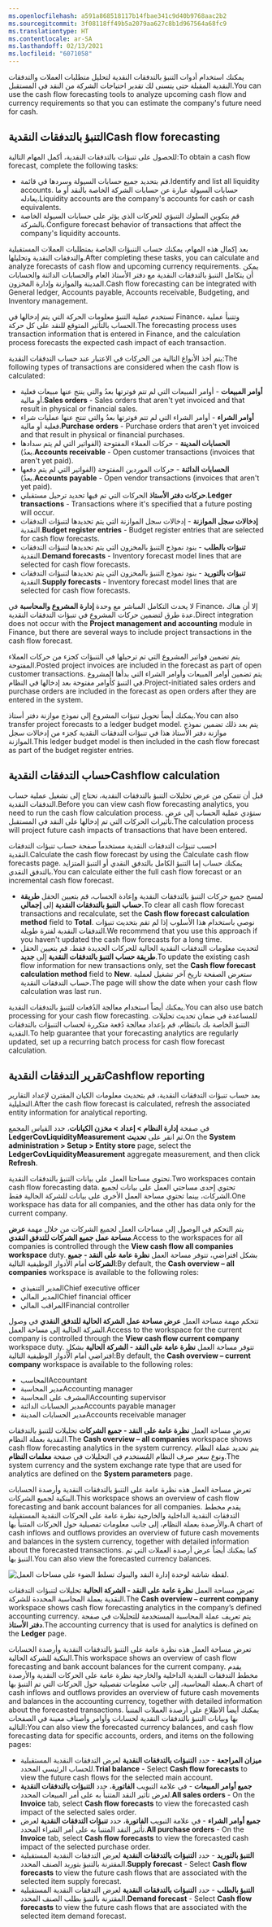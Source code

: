 ```yaml
---
ms.openlocfilehash: a591a868518117b14fbae341c9d40b9768aac2b2
ms.sourcegitcommit: 3f08118ff49b5a2079aa627c8b1d967564a68fc9
ms.translationtype: HT
ms.contentlocale: ar-SA
ms.lasthandoff: 02/13/2021
ms.locfileid: "6071058"
---
```

<span data-ttu-id="b8387-101">يمكنك استخدام أدوات التنبؤ بالتدفقات النقدية لتحليل متطلبات العملات والتدفقات النقدية المقبلة حتى يتسنى لك تقدير احتياجات الشركة من النقد في المستقبل.</span><span class="sxs-lookup"><span data-stu-id="b8387-101">You can use the cash flow forecasting tools to analyze upcoming cash flow and currency requirements so that you can estimate the company's future need for cash.</span></span>

## <a name="cash-flow-forecasting"></a><span data-ttu-id="b8387-102">التنبؤ بالتدفقات النقدية</span><span class="sxs-lookup"><span data-stu-id="b8387-102">Cash flow forecasting</span></span> 

<span data-ttu-id="b8387-103">للحصول على تنبؤات بالتدفقات النقدية، أكمل المهام التالية:</span><span class="sxs-lookup"><span data-stu-id="b8387-103">To obtain a cash flow forecast, complete the following tasks:</span></span>

- <span data-ttu-id="b8387-104">قم بتحديد جميع حسابات السيولة وسردها في قائمة.</span><span class="sxs-lookup"><span data-stu-id="b8387-104">Identify and list all liquidity accounts.</span></span> <span data-ttu-id="b8387-105">حسابات السيولة عبارة عن حسابات الشركة الخاصة بالنقد أو ما يعادله.</span><span class="sxs-lookup"><span data-stu-id="b8387-105">Liquidity accounts are the company's accounts for cash or cash equivalents.</span></span>
- <span data-ttu-id="b8387-106">قم بتكوين السلوك التنبؤي للحركات الذي يؤثر على حسابات السيولة الخاصة بالشركة.</span><span class="sxs-lookup"><span data-stu-id="b8387-106">Configure forecast behavior of transactions that affect the company's liquidity accounts.</span></span>

<span data-ttu-id="b8387-107">بعد إكمال هذه المهام، يمكنك حساب التنبؤات الخاصة بمتطلبات العملات المستقبلية والتدفقات النقدية وتحليلها.</span><span class="sxs-lookup"><span data-stu-id="b8387-107">After completing these tasks, you can calculate and analyze forecasts of cash flow and upcoming currency requirements.</span></span>
<span data-ttu-id="b8387-108">يمكن أن يتكامل التنبؤ بالتدفقات النقدية مع دفتر الأستاذ العام والحسابات الدائنة والحسابات المدينة والموازنة وإدارة المخزون.</span><span class="sxs-lookup"><span data-stu-id="b8387-108">Cash flow forecasting can be integrated with General ledger, Accounts payable, Accounts receivable, Budgeting, and Inventory management.</span></span> 

<span data-ttu-id="b8387-109">تستخدم عملية التنبؤ معلومات الحركة التي يتم إدخالها في Finance، وتتنبأ عملية الحساب بالتأثير المتوقع للنقد على كل حركة.</span><span class="sxs-lookup"><span data-stu-id="b8387-109">The forecasting process uses transaction information that is entered in Finance, and the calculation process forecasts the expected cash impact of each transaction.</span></span> 

<span data-ttu-id="b8387-110">يتم أخذ الأنواع التالية من الحركات في الاعتبار عند حساب التدفقات النقدية:</span><span class="sxs-lookup"><span data-stu-id="b8387-110">The following types of transactions are considered when the cash flow is calculated:</span></span>

- <span data-ttu-id="b8387-111">**أوامر المبيعات** - أوامر المبيعات التي لم تتم فوترتها بعدُ والتي ينتج عنها مبيعات فعلية أو مالية.</span><span class="sxs-lookup"><span data-stu-id="b8387-111">**Sales orders** - Sales orders that aren't yet invoiced and that result in physical or financial sales.</span></span>
- <span data-ttu-id="b8387-112">**أوامر الشراء** - أوامر الشراء التي لم تتم فوترتها بعدُ والتي تنتج عنها عمليات شراء فعلية أو مالية.</span><span class="sxs-lookup"><span data-stu-id="b8387-112">**Purchase orders** - Purchase orders that aren't yet invoiced and that result in physical or financial purchases.</span></span>
- <span data-ttu-id="b8387-113">**الحسابات المدينة** - حركات العملاء المفتوحة (الفواتير التي لم يتم سدادها بعدُ).</span><span class="sxs-lookup"><span data-stu-id="b8387-113">**Accounts receivable** - Open customer transactions (invoices that aren't yet paid).</span></span>
- <span data-ttu-id="b8387-114">**الحسابات الدائنة** - حركات الموردين المفتوحة (الفواتير التي لم يتم دفعها بعدُ).</span><span class="sxs-lookup"><span data-stu-id="b8387-114">**Accounts payable** - Open vendor transactions (invoices that aren't yet paid).</span></span>
- <span data-ttu-id="b8387-115">**حركات دفتر الأستاذ** الحركات التي تم فيها تحديد ترحيل مستقبلي.</span><span class="sxs-lookup"><span data-stu-id="b8387-115">**Ledger transactions** - Transactions where it's specified that a future posting will occur.</span></span>
- <span data-ttu-id="b8387-116">**إدخالات سجل الموازنة** - إدخالات سجل الموازنة التي يتم تحديدها لتنبؤات التدفقات النقدية.</span><span class="sxs-lookup"><span data-stu-id="b8387-116">**Budget register entries** - Budget register entries that are selected for cash flow forecasts.</span></span>
- <span data-ttu-id="b8387-117">**تنبؤات بالطلب** - بنود نموذج التنبؤ بالمخزون التي يتم تحديدها لتنبؤات التدفقات النقدية.</span><span class="sxs-lookup"><span data-stu-id="b8387-117">**Demand forecasts** - Inventory forecast model lines that are selected for cash flow forecasts.</span></span>
- <span data-ttu-id="b8387-118">**تنبؤات بالتوريد** - بنود نموذج التنبؤ بالمخزون التي يتم تحديدها لتنبؤات التدفقات النقدية.</span><span class="sxs-lookup"><span data-stu-id="b8387-118">**Supply forecasts** - Inventory forecast model lines that are selected for cash flow forecasts.</span></span>


<span data-ttu-id="b8387-119">لا يحدث التكامل المباشر مع وحدة **إدارة المشروع والمحاسبة** في Finance، إلا أن هناك عدة طرق لتضمين حركات المشروع في تنبؤات التدفقات النقدية.</span><span class="sxs-lookup"><span data-stu-id="b8387-119">Direct integration does not occur with the **Project management and accounting** module in Finance, but there are several ways to include project transactions in the cash flow forecast.</span></span> 

<span data-ttu-id="b8387-120">يتم تضمين فواتير المشروع التي تم ترحيلها في التنبؤات كجزء من حركات العملاء المفتوحة.</span><span class="sxs-lookup"><span data-stu-id="b8387-120">Posted project invoices are included in the forecast as part of open customer transactions.</span></span> <span data-ttu-id="b8387-121">يتم تضمين أوامر المبيعات وأوامر الشراء التي بدأها المشروع في التنبؤ كأوامر مفتوحة بعد إدخالها في النظام.</span><span class="sxs-lookup"><span data-stu-id="b8387-121">Project-initiated sales orders and purchase orders are included in the forecast as open orders after they are entered in the system.</span></span> 

<span data-ttu-id="b8387-122">يمكنك أيضاً تحويل تنبؤات المشروع إلى نموذج موازنة دفتر أستاذ.</span><span class="sxs-lookup"><span data-stu-id="b8387-122">You can also transfer project forecasts to a ledger budget model.</span></span> <span data-ttu-id="b8387-123">يتم بعد ذلك تضمين نموذج موازنة دفتر الأستاذ هذا في تنبؤات التدفقات النقدية كجزء من إدخالات سجل الموازنة.</span><span class="sxs-lookup"><span data-stu-id="b8387-123">This ledger budget model is then included in the cash flow forecast as part of the budget register entries.</span></span>

## <a name="cashflow-calculation"></a><span data-ttu-id="b8387-124">حساب التدفقات النقدية</span><span class="sxs-lookup"><span data-stu-id="b8387-124">Cashflow calculation</span></span> 

<span data-ttu-id="b8387-125">قبل أن تتمكن من عرض تحليلات التنبؤ بالتدفقات النقدية، تحتاج إلى تشغيل عملية حساب التدفقات النقدية.</span><span class="sxs-lookup"><span data-stu-id="b8387-125">Before you can view cash flow forecasting analytics, you need to run the cash flow calculation process.</span></span> <span data-ttu-id="b8387-126">ستؤدي عملية الحساب إلى عرض تأثيرات الحركات التي تم إدخالها على النقد في المستقبل.</span><span class="sxs-lookup"><span data-stu-id="b8387-126">The calculation process will project future cash impacts of transactions that have been entered.</span></span>

<span data-ttu-id="b8387-127">احسب تنبؤات التدفقات النقدية مستخدماً صفحة حساب تنبؤات التدفقات النقدية.</span><span class="sxs-lookup"><span data-stu-id="b8387-127">Calculate the cash flow forecast by using the Calculate cash flow forecasts page.</span></span> <span data-ttu-id="b8387-128">يمكنك حساب إما التنبؤ الكامل بالتدفق النقدي أو التنبؤ المتزايد بالتدفق النقدي.</span><span class="sxs-lookup"><span data-stu-id="b8387-128">You can calculate either the full cash flow forecast or an incremental cash flow forecast.</span></span>

- <span data-ttu-id="b8387-129">لمسح جميع حركات التنبؤ بالتدفقات النقدية وإعادة الحساب، قم بتعيين الحقل **طريقة حساب التنبؤ بالتدفقات النقدية** إلى **إجمالي**.</span><span class="sxs-lookup"><span data-stu-id="b8387-129">To clear all cash flow forecast transactions and recalculate, set the **Cash flow forecast calculation method** field to **Total**.</span></span> <span data-ttu-id="b8387-130">نوصي باستخدام هذا الأسلوب إذا لم تقم بتحديث تنبؤات التدفقات النقدية لفترة طويلة.</span><span class="sxs-lookup"><span data-stu-id="b8387-130">We recommend that you use this approach if you haven't updated the cash flow forecasts for a long time.</span></span>
- <span data-ttu-id="b8387-131">لتحديث معلومات التدفقات النقدية الحالية للحركات الجديدة فقط، قم بتعيين الحقل **طريقة حساب التنبؤ بالتدفقات النقدية** إلى **جديد**.</span><span class="sxs-lookup"><span data-stu-id="b8387-131">To update the existing cash flow information for new transactions only, set the **Cash flow forecast calculation method** field to **New**.</span></span> <span data-ttu-id="b8387-132">ستعرض الصفحة تاريخ آخر تشغيل لعملية حساب التدفقات النقدية.</span><span class="sxs-lookup"><span data-stu-id="b8387-132">The page will show the date when your cash flow calculation was last run.</span></span> 

<span data-ttu-id="b8387-133">يمكنك أيضاً استخدام معالجة الدُفعات للتنبؤ بالتدفقات النقدية.</span><span class="sxs-lookup"><span data-stu-id="b8387-133">You can also use batch processing for your cash flow forecasting.</span></span> <span data-ttu-id="b8387-134">للمساعدة في ضمان تحديث تحليلات التنبؤ الخاصة بك بانتظام، قم بإعداد معالجة دُفعة متكررة لحساب التنبؤات بالتدفقات النقدية.</span><span class="sxs-lookup"><span data-stu-id="b8387-134">To help guarantee that your forecasting analytics are regularly updated, set up a recurring batch process for cash flow forecast calculation.</span></span>
 
## <a name="cashflow-reporting"></a><span data-ttu-id="b8387-135">تقرير التدفقات النقدية</span><span class="sxs-lookup"><span data-stu-id="b8387-135">Cashflow reporting</span></span> 

<span data-ttu-id="b8387-136">بعد حساب تنبؤات التدفقات النقدية، قم بتحديث معلومات الكيان المقترن لإعداد التقارير التحليلية.</span><span class="sxs-lookup"><span data-stu-id="b8387-136">After the cash flow forecast is calculated, refresh the associated entity information for analytical reporting.</span></span> 

<span data-ttu-id="b8387-137">في صفحة **إدارة النظام > إعداد > مخزن الكيانات**، حدد القياس المجمع **LedgerCovLiquidityMeasurement** ثم انقر على **تحديث‏‎**.</span><span class="sxs-lookup"><span data-stu-id="b8387-137">On the **System administration > Setup > Entity store** page, select the **LedgerCovLiquidityMeasurement** aggregate measurement, and then click **Refresh**.</span></span>

<span data-ttu-id="b8387-138">تحتوي مساحتا العمل على بيانات التنبؤ بالتدفقات النقدية.</span><span class="sxs-lookup"><span data-stu-id="b8387-138">Two workspaces contain cash flow forecasting data.</span></span> <span data-ttu-id="b8387-139">تحتوي إحدى مساحتي العمل على بيانات لجميع الشركات، بينما تحتوي مساحة العمل الأخرى على بيانات للشركة الحالية فقط.</span><span class="sxs-lookup"><span data-stu-id="b8387-139">One workspace has data for all companies, and the other has data only for the current company.</span></span>

<span data-ttu-id="b8387-140">يتم التحكم في الوصول إلى مساحات العمل لجميع الشركات من خلال مهمة **عرض مساحة عمل جميع الشركات للتدفق النقدي**.</span><span class="sxs-lookup"><span data-stu-id="b8387-140">Access to the workspaces for all companies is controlled through the **View cash flow all companies workspace** duty.</span></span> <span data-ttu-id="b8387-141">بشكل افتراضي، تتوفر مساحة العمل **نظرة عامة على النقد - جميع الشركات** أمام الأدوار الوظيفية التالية:</span><span class="sxs-lookup"><span data-stu-id="b8387-141">By default, the **Cash overview – all companies** workspace is available to the following roles:</span></span>

- <span data-ttu-id="b8387-142">المدير التنفيذي</span><span class="sxs-lookup"><span data-stu-id="b8387-142">Chief executive officer</span></span>
- <span data-ttu-id="b8387-143">المدير المالي</span><span class="sxs-lookup"><span data-stu-id="b8387-143">Chief financial officer</span></span>
- <span data-ttu-id="b8387-144">المراقب المالي</span><span class="sxs-lookup"><span data-stu-id="b8387-144">Financial controller</span></span>

<span data-ttu-id="b8387-145">تتحكم مهمة مساحة العمل **عرض مساحة عمل الشركة الحالية للتدفق النقدي** في وصول الشركة الحالية إلى مساحة العمل.</span><span class="sxs-lookup"><span data-stu-id="b8387-145">Access to the workspace for the current company is controlled through the **View cash flow current company** workspace duty.</span></span> <span data-ttu-id="b8387-146">تتوفر مساحة العمل **نظرة عامة على النقد - الشركة الحالية** بشكلٍ افتراضي أمام الأدوار الوظيفية التالية:</span><span class="sxs-lookup"><span data-stu-id="b8387-146">By default, the **Cash overview – current company** workspace is available to the following roles:</span></span>

- <span data-ttu-id="b8387-147">المحاسب</span><span class="sxs-lookup"><span data-stu-id="b8387-147">Accountant</span></span>
- <span data-ttu-id="b8387-148">مدير المحاسبة</span><span class="sxs-lookup"><span data-stu-id="b8387-148">Accounting manager</span></span>
- <span data-ttu-id="b8387-149">المشرف على المحاسبة</span><span class="sxs-lookup"><span data-stu-id="b8387-149">Accounting supervisor</span></span>
- <span data-ttu-id="b8387-150">مدير الحسابات الدائنة</span><span class="sxs-lookup"><span data-stu-id="b8387-150">Accounts payable manager</span></span>
- <span data-ttu-id="b8387-151">مدير الحسابات المدينة</span><span class="sxs-lookup"><span data-stu-id="b8387-151">Accounts receivable manager</span></span>

<span data-ttu-id="b8387-152">تعرض مساحة العمل **نظرة عامة على النقد - جميع الشركات** تحليلات للتنبؤ بالتدفقات النقدية بعملة النظام.</span><span class="sxs-lookup"><span data-stu-id="b8387-152">The **Cash overview – all companies** workspace shows cash flow forecasting analytics in the system currency.</span></span> <span data-ttu-id="b8387-153">يتم تحديد عملة النظام ونوع سعر صرف النظام المُستخدم في التحليلات في صفحة **معلمات النظام**.</span><span class="sxs-lookup"><span data-stu-id="b8387-153">The system currency and the system exchange rate type that are used for analytics are defined on the **System parameters** page.</span></span>
 
<span data-ttu-id="b8387-154">تعرض مساحة العمل هذه نظرة عامة على التنبؤ بالتدفقات النقدية وأرصدة الحسابات البنكية لجميع الشركات.</span><span class="sxs-lookup"><span data-stu-id="b8387-154">This workspace shows an overview of cash flow forecasting and bank account balances for all companies.</span></span> <span data-ttu-id="b8387-155">يقدم مخطط التدفقات النقدية الداخلية والخارجية نظرة عامة على الحركات النقدية المستقبلية والأرصدة بعملة النظام، إلى جانب معلومات تفصيلية حول الحركات المتنبأ بها.</span><span class="sxs-lookup"><span data-stu-id="b8387-155">A chart of cash inflows and outflows provides an overview of future cash movements and balances in the system currency, together with detailed information about the forecasted transactions.</span></span> <span data-ttu-id="b8387-156">كما يمكنك أيضاً عرض أرصدة العملات التي تم التنبؤ بها.</span><span class="sxs-lookup"><span data-stu-id="b8387-156">You can also view the forecasted currency balances.</span></span>

![لقطة شاشة لوحدة إدارة النقد والبنوك تسلط الضوء على مساحات العمل.](../media/cashflow-ws.png)

<span data-ttu-id="b8387-158">تعرض مساحة العمل **نظرة عامة على النقد - الشركة الحالية** تحليلات لتنبؤات التدفقات النقدية بعملة المحاسبة المحددة للشركة.</span><span class="sxs-lookup"><span data-stu-id="b8387-158">The **Cash overview – current company** workspace shows cash flow forecasting analytics in the company’s defined accounting currency.</span></span> <span data-ttu-id="b8387-159">يتم تعريف عملة المحاسبة المستخدمة للتحليلات في صفحة **دفتر الأستاذ**.</span><span class="sxs-lookup"><span data-stu-id="b8387-159">The accounting currency that is used for analytics is defined on the **Ledger** page.</span></span> 

<span data-ttu-id="b8387-160">تعرض مساحة العمل هذه نظرة عامة على التنبؤ بالتدفقات النقدية وأرصدة الحسابات البنكية للشركة الحالية.</span><span class="sxs-lookup"><span data-stu-id="b8387-160">This workspace shows an overview of cash flow forecasting and bank account balances for the current company.</span></span> <span data-ttu-id="b8387-161">يقدم مخطط التدفقات النقدية الداخلية والخارجية نظرة عامة على الحركات النقدية والأرصدة بعملة المحاسبة، إلى جانب معلومات تفصيلية حول الحركات التي تم التنبؤ بها.</span><span class="sxs-lookup"><span data-stu-id="b8387-161">A chart of cash inflows and outflows provides an overview of future cash movements and balances in the accounting currency, together with detailed information about the forecasted transactions.</span></span> <span data-ttu-id="b8387-162">يمكنك أيضاً الاطلاع على أرصدة العملات المتنبأ بها وبيانات التنبؤ بالتدفقات النقدية لحسابات وأوامر وأصناف معينة في الصفحات التالية:</span><span class="sxs-lookup"><span data-stu-id="b8387-162">You can also view the forecasted currency balances, and cash flow forecasting data for specific accounts, orders, and items on the following pages:</span></span>

- <span data-ttu-id="b8387-163">**ميزان المراجعة** - حدد **التنبؤات بالتدفقات النقدية** لعرض التدفقات النقدية المستقبلية للحساب الرئيسي المحدد.</span><span class="sxs-lookup"><span data-stu-id="b8387-163">**Trial balance** - Select **Cash flow forecasts** to view the future cash flows for the selected main account.</span></span>
- <span data-ttu-id="b8387-164">**جميع أوامر المبيعات** - في علامة التبويب **الفاتورة**، حدد **التنبؤات بالتدفقات النقدية** لعرض تأثير النقد المتنبأ به على أمر المبيعات المحدد.</span><span class="sxs-lookup"><span data-stu-id="b8387-164">**All sales orders** - On the **Invoice** tab, select **Cash flow forecasts** to view the forecasted cash impact of the selected sales order.</span></span>
- <span data-ttu-id="b8387-165">**جميع أوامر الشراء** - في علامة التبويب **الفاتورة**، حدد **تنبؤات التدفقات النقدية** لعرض تأثير النقد المتنبأ به على أمر الشراء المحدد.</span><span class="sxs-lookup"><span data-stu-id="b8387-165">**All purchase orders** - On the **Invoice** tab, select **Cash flow forecasts** to view the forecasted cash impact of the selected purchase order.</span></span>
- <span data-ttu-id="b8387-166">**التنبؤ بالتوريد** - حدد **التنبؤات بالتدفقات النقدية** لعرض التدفقات النقدية المستقبلية المقترنة بالتنبؤ بتوريد الصنف المحدد.</span><span class="sxs-lookup"><span data-stu-id="b8387-166">**Supply forecast** - Select **Cash flow forecasts** to view the future cash flows that are associated with the selected item supply forecast.</span></span>
- <span data-ttu-id="b8387-167">**التنبؤ بالطلب** - حدد **التنبؤات بالتدفقات النقدية** لعرض التدفقات النقدية المستقبلية المقترنة بالتنبؤ بطلب الصنف المحدد.</span><span class="sxs-lookup"><span data-stu-id="b8387-167">**Demand forecast** - Select **Cash flow forecasts** to view the future cash flows that are associated with the selected item demand forecast.</span></span>
